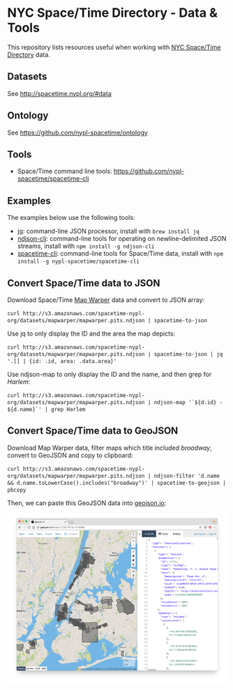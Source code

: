 # NYC Space/Time Directory - Data & Tools

This repository lists resources useful when working with [NYC Space/Time Directory](http://spacetime.nypl.org/) data.

## Datasets

See http://spacetime.nypl.org/#data

## Ontology

See https://github.com/nypl-spacetime/ontology

## Tools

- Space/Time command line tools: https://github.com/nypl-spacetime/spacetime-cli

## Examples

The examples below use the following tools:

- [jq](https://stedolan.github.io/jq/): command-line JSON processor, install with `brew install jq`
- [ndjson-cli](https://github.com/mbostock/ndjson-cli): command-line tools for operating on newline-delimited JSON streams, install with `npm install -g ndjson-cli`
- [spacetime-cli](https://github.com/nypl-spacetime/spacetime-cli): command-line tools for Space/Time data, install with `npm install -g nypl-spacetime/spacetime-cli`

## Convert Space/Time data to JSON

Download Space/Time [Map Warper](http://maps.nypl.org) data and convert to JSON array:

    curl http://s3.amazonaws.com/spacetime-nypl-org/datasets/mapwarper/mapwarper.pits.ndjson | spacetime-to-json

Use jq to only display the ID and the area the map depicts:

    curl http://s3.amazonaws.com/spacetime-nypl-org/datasets/mapwarper/mapwarper.pits.ndjson | spacetime-to-json | jq '.[] | {id: .id, area: .data.area}'

Use ndjson-map to only display the ID and the name, and then grep for *Harlem*:

    curl http://s3.amazonaws.com/spacetime-nypl-org/datasets/mapwarper/mapwarper.pits.ndjson | ndjson-map '`${d.id} - ${d.name}`' | grep Harlem

## Convert Space/Time data to GeoJSON

Download Map Warper data, filter maps which title included *broadway*, convert to GeoJSON and copy to clipboard:

    curl http://s3.amazonaws.com/spacetime-nypl-org/datasets/mapwarper/mapwarper.pits.ndjson | ndjson-filter 'd.name && d.name.toLowerCase().includes("broadway")' | spacetime-to-geojson | pbcopy

Then, we can paste this GeoJSON data into [geojson.io](http://geojson.io/):

![](geojson.io.png)
